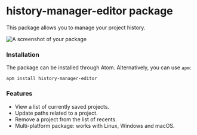 # history-manager-editor package

This package allows you to manage your project history.

![A screenshot of your package](https://f.cloud.github.com/assets/69169/2290250/c35d867a-a017-11e3-86be-cd7c5bf3ff9b.gif)

### Installation
The package can be installed through Atom. Alternatively, you can use `apm`:

```
apm install history-manager-editor
```

### Features
* View a list of currently saved projects.
* Update paths related to a project.
* Remove a project from the list of recents.
* Multi-platform package: works with Linux, Windows and macOS.
